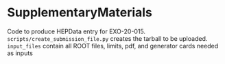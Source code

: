 # SupplementaryMaterials

Code to produce HEPData entry for EXO-20-015.
```scripts/create_submission_file.py``` creates the tarball to be uploaded. `input_files` contain all ROOT files, limits, pdf, and generator cards needed as inputs
